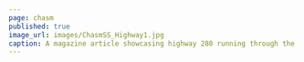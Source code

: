 ```yaml
---
page: chasm
published: true
image_url: images/ChasmSS_Highway1.jpg
caption: A magazine article showcasing highway 280 running through the Oranges
---
```

